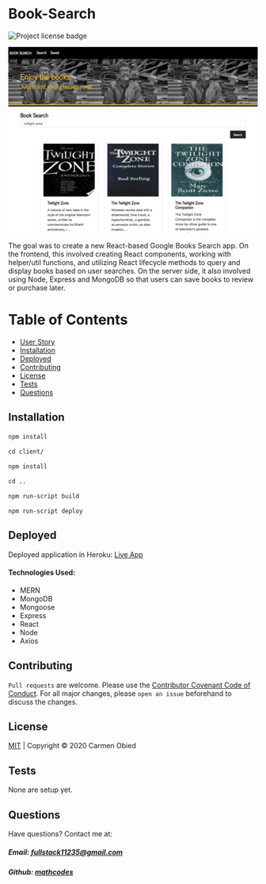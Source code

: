 # Book-Search

![Project license badge](https://img.shields.io/badge/license-MIT-blue)

![Project Image](https://github.com/mathcodes/Book-Search/blob/master/booksearch.png?raw=true)

The goal was to create a new React-based Google Books Search app. On the frontend, this involved creating React components, working with helper/util functions, and utilizing React lifecycle methods to query and display books based on user searches. On the server side, it also involved using Node, Express and MongoDB so that users can save books to review or purchase later.

# Table of Contents
  * [User Story](#User-Story)
  * [Installation](#Installation)
  * [Deployed](#Deployed)
  * [Contributing](#Contributing)
  * [License](#License)
  * [Tests](#License)
  * [Questions](#Questions)


## Installation
 
```
npm install
```
```
cd client/
```
```
npm install
```
```
cd ..
```
```
npm run-script build
```
```
npm run-script deploy
```

## Deployed
Deployed application in Heroku: [Live App](https://jonsbooksearch.herokuapp.com/)

#### Technologies Used:
  * MERN
  * MongoDB
  * Mongoose
  * Express
  * React
  * Node
  * Axios


## Contributing
`Pull requests` are welcome. Please use the [Contributor Covenant Code of Conduct](https://www.contributor-covenant.org/version/2/0/code_of_conduct/code_of_conduct.md). For all major changes, please `open an issue` beforehand to discuss the changes.

## License 
[MIT](https://github.com/mathcodes/Book-Search/blob/master/LICENSE) | Copyright © 2020 Carmen Obied

## Tests 
None are setup yet.

## Questions  
Have questions? Contact me at:
##### Email: fullstack11235@gmail.com
##### Github: [mathcodes](https://github.com/mathcodes)
